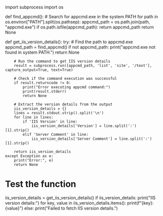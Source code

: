 import subprocess
import os

def find_appcmd():
    # Search for appcmd.exe in the system PATH
    for path in os.environ["PATH"].split(os.pathsep):
        appcmd_path = os.path.join(path, "appcmd.exe")
        if os.path.isfile(appcmd_path):
            return appcmd_path
    return None

def get_iis_version_details():
    try:
        # Find the path to appcmd.exe
        appcmd_path = find_appcmd()
        if not appcmd_path:
            print("appcmd.exe not found in system PATH.")
            return None
        
        # Run the command to get IIS version details
        result = subprocess.run([appcmd_path, 'list', 'site', '/text'], capture_output=True, text=True)
        
        # Check if the command execution was successful
        if result.returncode != 0:
            print("Error executing appcmd command:")
            print(result.stderr)
            return None
        
        # Extract the version details from the output
        iis_version_details = {}
        lines = result.stdout.strip().split('\n')
        for line in lines:
            if 'IIS Version' in line:
                iis_version_details['Version'] = line.split(':')[1].strip()
            elif 'Server Comment' in line:
                iis_version_details['Server Comment'] = line.split(':')[1].strip()
        
        return iis_version_details
    except Exception as e:
        print("Error:", e)
        return None

# Test the function
iis_version_details = get_iis_version_details()
if iis_version_details:
    print("IIS version details:")
    for key, value in iis_version_details.items():
        print(f"{key}: {value}")
else:
    print("Failed to fetch IIS version details.")
